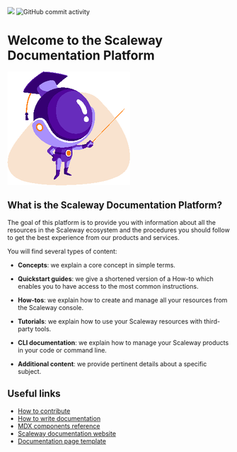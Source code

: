 ![](https://img.shields.io/badge/documentation-Scaleway-rebeccapurple)
![GitHub commit activity](https://img.shields.io/github/commit-activity/w/scaleway/docs-content)

# Welcome to the Scaleway Documentation Platform

![](./docs/images/prof_mascotte@2x.webp)

## What is the Scaleway Documentation Platform?

The goal of this platform is to provide you with information about all the resources in the Scaleway ecosystem and the procedures you should follow to get the best experience from our products and services.

You will find several types of content:

- **Concepts**: we explain a core concept in simple terms.

- **Quickstart guides**: we give a shortened version of a How-to which enables you to have access to the most common instructions.

- **How-tos**: we explain how to create and manage all your resources from the Scaleway console.

- **Tutorials**: we explain how to use your Scaleway resources with third-party tools.

- **CLI documentation**: we explain how to manage your Scaleway products in your code or command line.

- **Additional content**: we provide pertinent details about a specific subject.

## Useful links

- [How to contribute](./docs/CONTRIBUTING.md)
- [How to write documentation](https://www.scaleway.com/en/docs/guidelines/)
- [MDX components reference](https://scaleway.com/en/docs/components/)
- [Scaleway documentation website](https://www.scaleway.com/en/docs/)
- [Documentation page template](./docs/DOC_PAGE_TEMPLATE.mdx)
